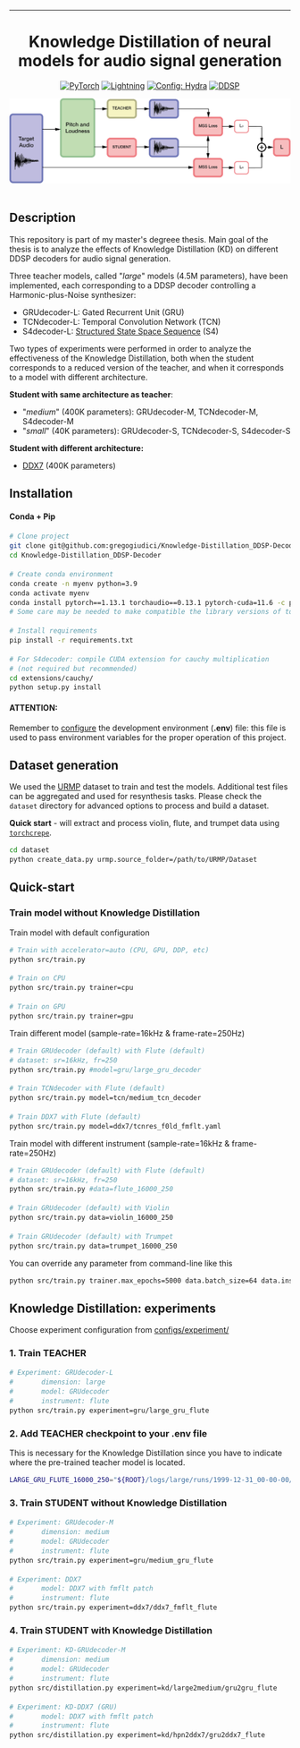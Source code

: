 
______________________________________________________________________

<div align="center">

# Knowledge Distillation of neural models for audio signal generation
<a href="https://pytorch.org/get-started/locally/"><img alt="PyTorch" src="https://img.shields.io/badge/PyTorch-ee4c2c?logo=pytorch&logoColor=white"></a>
<a href="https://pytorchlightning.ai/"><img alt="Lightning" src="https://img.shields.io/badge/-Lightning-792ee5?logo=pytorchlightning&logoColor=white"></a>
<a href="https://hydra.cc/"><img alt="Config: Hydra" src="https://img.shields.io/badge/Config-Hydra-89b8cd"></a>
<a href="https://magenta.tensorflow.org/ddsp"><img alt="DDSP" src="https://img.shields.io/badge/DDSP-Magenta-792ee5"></a>

<center>
<img src="img/distillation_graph.png"">
</center>
<br>

</div>

## Description
This repository is part of my master's degreee thesis.
Main goal of the thesis is to analyze the effects of Knowledge Distillation (KD) on different DDSP decoders for audio signal generation.

Three teacher models, called "*large*" models (4.5M parameters), have been implemented, each corresponding to a DDSP decoder controlling a Harmonic-plus-Noise synthesizer: 
- GRUdecoder-L: Gated Recurrent Unit (GRU)
- TCNdecoder-L: Temporal Convolution Network (TCN)
- S4decoder-L: [Structured State Space Sequence](https://github.com/HazyResearch/state-spaces/tree/main) (S4)

Two types of experiments were performed in order to analyze the effectiveness of the Knowledge Distillation, both when the student corresponds to a reduced version of the teacher, and when it corresponds to a model with different architecture.

**Student with same architecture as teacher**:
- "*medium*" (400K parameters): GRUdecoder-M, TCNdecoder-M, S4decoder-M
- "*small*" (40K parameters): GRUdecoder-S, TCNdecoder-S, S4decoder-S

**Student with different architecture:**
- [DDX7](https://github.com/fcaspe/ddx7/tree/main) (400K parameters)



## Installation

#### Conda + Pip

```bash
# Clone project
git clone git@github.com:gregogiudici/Knowledge-Distillation_DDSP-Decoder.git
cd Knowledge-Distillation_DDSP-Decoder

# Create conda environment
conda create -n myenv python=3.9
conda activate myenv
conda install pytorch==1.13.1 torchaudio==0.13.1 pytorch-cuda=11.6 -c pytorch -c nvidia
# Some care may be needed to make compatible the library versions of torch, torchaudio, etc

# Install requirements
pip install -r requirements.txt

# For S4decoder: compile CUDA extension for cauchy multiplication 
# (not required but recommended)
cd extensions/cauchy/ 
python setup.py install
```
#### ATTENTION:
Remember to <ins>configure</ins> the development environment (**.env**) file: this file is used to pass environment variables for the proper operation of this project.

## Dataset generation

We used the [URMP](https://labsites.rochester.edu/air/projects/URMP.html) dataset to train and test the models.
Additional test files can be aggregated and used for resynthesis tasks.
Please check the `dataset` directory for advanced options to process and build a dataset.

**Quick start** - will extract and process violin, flute, and trumpet data using [`torchcrepe`](https://github.com/maxrmorrison/torchcrepe).

```bash
cd dataset
python create_data.py urmp.source_folder=/path/to/URMP/Dataset
```

## Quick-start
### Train model without Knowledge Distillation

Train model with default configuration

```bash
# Train with accelerator=auto (CPU, GPU, DDP, etc)
python src/train.py

# Train on CPU
python src/train.py trainer=cpu

# Train on GPU
python src/train.py trainer=gpu
```
Train different model (sample-rate=16kHz & frame-rate=250Hz)
```bash
# Train GRUdecoder (default) with Flute (default)
# dataset: sr=16kHz, fr=250
python src/train.py #model=gru/large_gru_decoder

# Train TCNdecoder with Flute (default)
python src/train.py model=tcn/medium_tcn_decoder

# Train DDX7 with Flute (default)
python src/train.py model=ddx7/tcnres_f0ld_fmflt.yaml
```
Train model with different instrument (sample-rate=16kHz & frame-rate=250Hz)

```bash
# Train GRUdecoder (default) with Flute (default)
# dataset: sr=16kHz, fr=250
python src/train.py #data=flute_16000_250

# Train GRUdecoder (default) with Violin
python src/train.py data=violin_16000_250 

# Train GRUdecoder (default) with Trumpet
python src/train.py data=trumpet_16000_250
```

You can override any parameter from command-line like this

```bash
python src/train.py trainer.max_epochs=5000 data.batch_size=64 data.instrument=violin_16000_250 
```

## Knowledge Distillation: experiments
Choose experiment configuration from [configs/experiment/](configs/experiment/)

### 1. Train TEACHER 

```bash
# Experiment: GRUdecoder-L
#       dimension: large
#       model: GRUdecoder
#       instrument: flute
python src/train.py experiment=gru/large_gru_flute
```
### 2. Add TEACHER checkpoint to your .env file
This is necessary for the Knowledge Distillation since you have to indicate where the pre-trained teacher model is located.
```bash
LARGE_GRU_FLUTE_16000_250="${ROOT}/logs/large/runs/1999-12-31_00-00-00/checkpoints/epoch_000.ckpt"

```

### 3. Train STUDENT without Knowledge Distillation
```bash
# Experiment: GRUdecoder-M
#       dimension: medium
#       model: GRUdecoder
#       instrument: flute
python src/train.py experiment=gru/medium_gru_flute

# Experiment: DDX7
#       model: DDX7 with fmflt patch
#       instrument: flute
python src/train.py experiment=ddx7/ddx7_fmflt_flute
```
### 4. Train STUDENT with Knowledge Distillation
```bash
# Experiment: KD-GRUdecoder-M
#       dimension: medium
#       model: GRUdecoder
#       instrument: flute
python src/distillation.py experiment=kd/large2medium/gru2gru_flute

# Experiment: KD-DDX7 (GRU)
#       model: DDX7 with fmflt patch
#       instrument: flute
python src/distillation.py experiment=kd/hpn2ddx7/gru2ddx7_flute
```